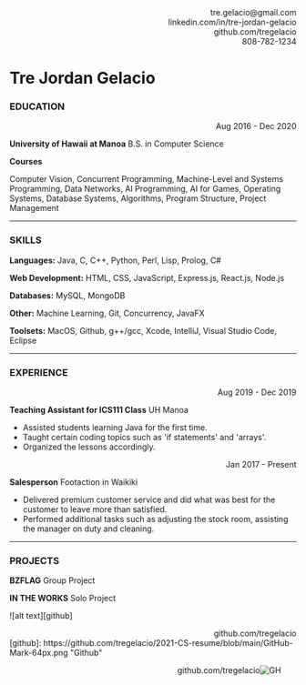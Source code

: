 <div align="right">tre.gelacio@gmail.com</div>
<div align="right">linkedin.com/in/tre-jordan-gelacio</div>
<div align="right">github.com/tregelacio</div>
<div align="right">808-782-1234</div>

# Tre Jordan Gelacio

### EDUCATION

<div align="right">Aug 2016 - Dec 2020</div>

**University of Hawaii at Manoa**
B.S. in Computer Science

**Courses**

Computer Vision, Concurrent Programming, Machine-Level and Systems Programming, Data Networks, AI Programming, AI for Games, Operating Systems, Database Systems, Algorithms, Program Structure, Project Management

---

### SKILLS

**Languages:**
Java, C, C++, Python, Perl, Lisp, Prolog, C#

**Web Development:**
HTML, CSS, JavaScript, Express.js, React.js, Node.js

**Databases:**
MySQL, MongoDB

**Other:**
Machine Learning, Git, Concurrency, JavaFX

**Toolsets:**
MacOS, Github, g++/gcc, Xcode, IntelliJ, Visual Studio Code, Eclipse

---

### EXPERIENCE

<div align="right">Aug 2019 - Dec 2019</div>

**Teaching Assistant for ICS111 Class**
UH Manoa

* Assisted students learning Java for the first time.
* Taught certain coding topics such as 'if statements' and 'arrays'.
* Organized the lessons accordingly.

<div align="right">Jan 2017 - Present</div>

**Salesperson**
Footaction in Waikiki

* Delivered premium customer service and did what was best for the customer to leave more than satisfied.
* Performed additional tasks such as adjusting the stock room, assisting the manager on duty and cleaning.

---

### PROJECTS

**BZFLAG**
Group Project

**IN THE WORKS**
Solo Project


![alt text][github]

<div align="right">github.com/tregelacio</div>
[github]: https://github.com/tregelacio/2021-CS-resume/blob/main/GitHub-Mark-64px.png "Github"

<img align="right" src="/2021-CS-resume/blob/main/GitHub-Mark-64px.png" alt="GH"
	title="Github" width="64" height="64" />
  <div align="right">github.com/tregelacio</div>
